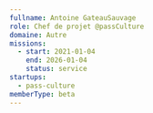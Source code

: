 ```yaml
---
fullname: Antoine GateauSauvage
role: Chef de projet @passCulture
domaine: Autre
missions:
  - start: 2021-01-04
    end: 2026-01-04
    status: service
startups:
  - pass-culture
memberType: beta
---
```


